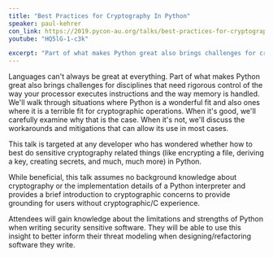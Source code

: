 ```yaml
---
title: "Best Practices for Cryptography In Python"
speaker: paul-kehrer
con_link: https://2019.pycon-au.org/talks/best-practices-for-cryptography-in-python
youtube: "HQ5lG-1-c3k"

excerpt: "Part of what makes Python great also brings challenges for cryptographic operations that need rigorous control of memory and CPU instructions. In this talk we'll discuss situations where Python is a poor fit as well as ones where it shines and learn how to work around some of the issues."
---
```


Languages can't always be great at everything. Part of what makes Python great also brings challenges for disciplines that need rigorous control of the way your processor executes instructions and the way memory is handled. We'll walk through situations where Python is a wonderful fit and also ones where it is a terrible fit for cryptographic operations. When it's good, we'll carefully examine why that is the case. When it's not, we'll discuss the workarounds and mitigations that can allow its use in most cases. 

This talk is targeted at any developer who has wondered whether how to best do sensitive cryptography related things (like encrypting a file, deriving a key, creating secrets, and much, much more) in Python.

While beneficial, this talk assumes no background knowledge about cryptography or the implementation details of a Python interpreter and provides a brief introduction to cryptographic concerns to provide grounding for users without cryptographic/C experience.

Attendees will gain knowledge about the limitations and strengths of Python when writing security sensitive software. They will be able to use this insight to better inform their threat modeling when designing/refactoring software they write.